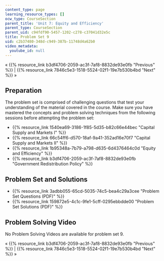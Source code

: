 ```yaml
---
content_type: page
learning_resource_types: []
ocw_type: CourseSection
parent_title: 'Unit 7: Equity and Efficiency'
parent_type: CourseSection
parent_uid: c94fdf90-5457-1202-c278-c37041d32e5c
title: Problem Set 9
uid: c2b37480-348d-c949-387b-11748d4a62b0
video_metadata:
  youtube_id: null
---
```


« {{% resource_link b3df4706-2059-ac3f-7af8-8832de93e0fb "Previous" %}} | {{% resource_link 7846c5e3-1518-5524-02f1-19e7b530b4bd "Next" %}} »

Preparation
-----------

The problem set is comprised of challenging questions that test your understanding of the material covered in the course. Make sure you have mastered the concepts and problem solving techniques from the following sessions before attempting the problem set:

*   {{% resource_link 1540ea69-3186-1f85-5d35-b82c66e44bec "Capital Supply and Markets I" %}}
*   {{% resource_link 66c54ff6-d570-18af-9a41-352ad16e70f7 "Capital Supply and Markets II" %}}
*   {{% resource_link 1b95348a-7b79-a798-d635-6d4376464c0d "Equity and Efficiency" %}}
*   {{% resource_link b3df4706-2059-ac3f-7af8-8832de93e0fb "Government Redistribution Policy" %}}

Problem Set and Solutions
-------------------------

*   {{% resource_link 3adbb055-65cd-5035-74c5-bea4c29a3cee "Problem Set Questions (PDF)" %}}
*   {{% resource_link 159872e5-4c1c-9fe1-5cff-0295ebbdde00 "Problem Set Solutions (PDF)" %}}

Problem Solving Video
---------------------

No Problem Solving Videos are available for problem set 9.

« {{% resource_link b3df4706-2059-ac3f-7af8-8832de93e0fb "Previous" %}} | {{% resource_link 7846c5e3-1518-5524-02f1-19e7b530b4bd "Next" %}} »